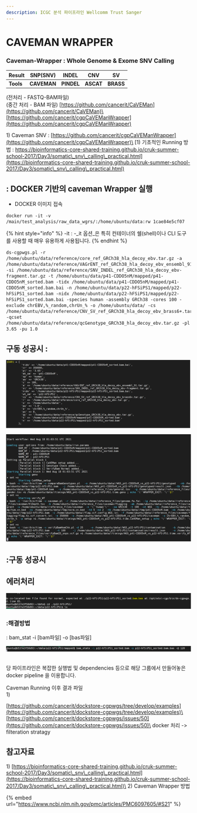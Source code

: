 ```yaml
---
description: ICGC 분석 파이프라인 Wellcomm Trust Sanger
---
```


# CAVEMAN WRAPPER

### Caveman-Wrapper : Whole Genome & Exome SNV Calling&#x20;

| **Result** | **SNP(SNV)** | **INDEL**  | **CNV**   | **SV**    |
| ---------- | ------------ | ---------- | --------- | --------- |
| **Tools**  | **CAVEMAN**  | **PINDEL** | **ASCAT** | **BRASS** |

(전처리 - FASTQ-BAM파일)\
(중간 처리 - BAM 파일) [https://github.com/cancerit/CaVEMan](https://github.com/cancerit/CaVEMan)\
[https://github.com/cancerit/cgpCaVEManWrapper](https://github.com/cancerit/cgpCaVEManWrapper)

1\) Caveman SNV : [https://github.com/cancerit/cgpCaVEManWrapper](https://github.com/cancerit/cgpCaVEManWrapper)\
[1) 기초적인 Running 방법 : https://bioinformatics-core-shared-training.github.io/cruk-summer-school-2017/Day3/somatic\_snv\_calling\_practical.html](https://bioinformatics-core-shared-training.github.io/cruk-summer-school-2017/Day3/somatic\_snv\_calling\_practical.html)

## : DOCKER 기반의 caveman Wrapper 실행

* DOCKER 이미지 접속&#x20;

```
docker run -it -v /main/test_analysis/raw_data_wgrs/:/home/ubuntu/data:rw 1cae84e5cf07
```

{% hint style="info" %}
\-it :  -_it 옵션_은 특히 컨테이너의 쉘(shell)이나 CLI 도구를 사용할 때 매우 유용하게 사용됩니다.
{% endhint %}

```
ds-cgpwgs.pl -r /home/ubuntu/data/reference/core_ref_GRCh38_hla_decoy_ebv.tar.gz -a /home/ubuntu/data/reference/VAGrENT_ref_GRCh38_hla_decoy_ebv_ensembl_91.tar.gz -si /home/ubuntu/data/reference/SNV_INDEL_ref_GRCh38_hla_decoy_ebv-fragment.tar.gz -t /home/ubuntu/data/p41-CDDO5nM/mapped/p41-CDDO5nM_sorted.bam -tidx /home/ubuntu/data/p41-CDDO5nM/mapped/p41-CDDO5nM_sorted.bam.bai -n /home/ubuntu/data/p22-hFSiPS1/mapped/p22-hFSiPS1_sorted.bam -nidx /home/ubuntu/data/p22-hFSiPS1/mapped/p22-hFSiPS1_sorted.bam.bai -species human -assembly GRCh38 -cores 100 -exclude chrEBV,%_random,chrUn_% -o /home/ubuntu/data/ -cs /home/ubuntu/data/reference/CNV_SV_ref_GRCh38_hla_decoy_ebv_brass6+.tar.gz -qcset /home/ubuntu/data/reference/qcGenotype_GRCh38_hla_decoy_ebv.tar.gz -pl 3.65 -pu 1.0
```

## 구동 성공시 :

![](<../../.gitbook/assets/image (106).png>)

![](<../../.gitbook/assets/image (107).png>)





## :구동 성공시





##

## 에러처리

![bas 파일이 없는 경우](<../../.gitbook/assets/image (103).png>)

### :해결방법&#x20;

: bam\_stat -i \[bam파일] -o \[bas파일]&#x20;

![](<../../.gitbook/assets/image (104).png>)





\
당 파이프라인은 복잡한 실행법 및 dependencies 등으로 해당 그룹에서 만들어놓은 docker pipeline 을 이용합니다.



Caveman Running 이후 결과 파일\
1\)&#x20;







[https://github.com/cancerit/dockstore-cgpwgs/tree/develop/examples](https://github.com/cancerit/dockstore-cgpwgs/tree/develop/examples)\
[https://github.com/cancerit/dockstore-cgpwgs/issues/50](https://github.com/cancerit/dockstore-cgpwgs/issues/50)\
docker 처리 -> filteration stratagy







## 참고자료

1\) [https://bioinformatics-core-shared-training.github.io/cruk-summer-school-2017/Day3/somatic\_snv\_calling\_practical.html](https://bioinformatics-core-shared-training.github.io/cruk-summer-school-2017/Day3/somatic\_snv\_calling\_practical.html)\
2\) Caveman Wrapper 방법

{% embed url="https://www.ncbi.nlm.nih.gov/pmc/articles/PMC6097605/#S21" %}



